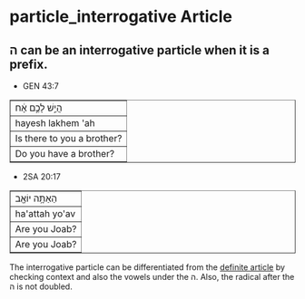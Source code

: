 # particle_interrogative Article
## ה can be an interrogative particle when it is a prefix.

* GEN 43:7
<table border="1" class="docutils">
<colgroup>
<col width="100%" />
</colgroup>
<tbody valign="top">
<tr class="row-odd"><td>הֲיֵ֣שׁ לָכֶ֣ם אָ֔ח</td>
</tr>
<tr class="row-even"><td>hayesh lakhem 'ah</td>
</tr>
<tr class="row-odd"><td>Is there to you a brother?</td>
</tr>
<tr class="row-even"><td>Do you have a brother?</td>
</tr>
</tbody>
</table>

* 2SA 20:17
<table border="1" class="docutils">
<colgroup>
<col width="100%" />
</colgroup>
<tbody valign="top">
<tr class="row-odd"><td>הַאַתָּ֥ה יוֹאָ֖ב</td>
</tr>
<tr class="row-even"><td>ha'attah yo'av</td>
</tr>
<tr class="row-odd"><td>Are you Joab?</td>
</tr>
<tr class="row-even"><td>Are you Joab?</td>
</tr>
</tbody>
</table>

The interrogative particle can be differentiated from the [definite article](https://git.door43.org/Door43/en-uhg/src/master/content/particle_definite_article/02.md) by checking context and also the vowels under the ה. Also, the radical after the ה is not doubled.
